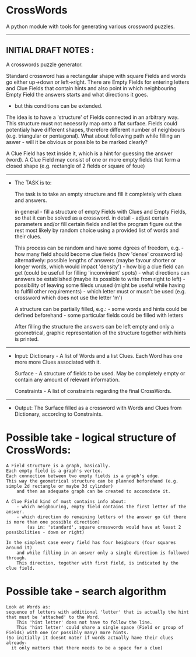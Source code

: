 # CrossWords
A python module with tools for generating various crossword puzzles.








------------------------------------------------------------------------------------------------------------------------
INITIAL DRAFT NOTES :
------------------------------------------------------------------------------------------------------------------------

A crosswords puzzle generator.

Standard crossword has a rectangular shape with square Fields and words go either up->down or left->right.
There are Empty Fields for entering letters and Clue Fields that contain hints
and also point in which neighbouring Empty Field the answers starts and what directions it goes.
- but this conditions can be extended.

The idea is to have a 'structure' of Fields connected in an arbitrary way.
This structure must not necessrily map onto a flat surface.
Fields could potentialy have different shapes, therefore different number of neighbours (e.g. triangular or pentagonal).
    What about following path while filling an aswer - will it be obvious or possible to be marked clearly?

A Clue Field has text inside it, which is a hint for guessing the answer (word).
A Clue Field may consist of one or more empty fields that form a closed shape
    (e.g. rectangle of 2 fields or square of foue)


-----------------------
- The TASK is to:

    The task is to take an empty structure and fill it completely with clues and answers.

    in general - fill a structure of empty Fields with Clues and Empty Fields, so that it can be solved as a crossword.
    in detail - adjust certain parameters and/or fill certain fields and let the program figure out the rest
                most likely by random choice using a provided list of words and their clues.

    This process can be random and have some dgrees of freedom, e.g.
        - how many field should become clue fields (how 'dense' crossword is)
          alternatively: possible lengths of answers (maybe favour shorter or longer words, which would impact 'density')
        - how big a clue field can get (could be usefull for filling 'inconvinient' spots)
        - what directions can answers be established (maybe its possible to write from right to left)
        - possibility of leaving some fileds unused (might be useful while having to fulfill other requirements)
        - which letter must or musn't be used (e.g. crossword which does not use the letter 'm')

    A structure can be partially filled, e.g.:
        - some words and hints could be defined beforehand
        - some particular fields could be filled with letters

    After filling the structure the answers can be left empty and only a geometrical, graphic representation of
        the structure together with hints is printed.
-------------
- Input:
    Dictionary -
        A list of Words and a list Clues.
        Each Word has one more more Clues associated with it.

    Surface -
        A structure of fields to be used.
        May be completely empty or contain any amount of relevant information.

    Constraints -
        A list of constraints regarding the final CrossWords.
-------------
- Output:
    The Surface filled as a crossword with Words and Clues from Dictionary, according to Constraints.


# Possible take - logical structure of CrossWords:
    A Field structure is a graph, basically.
    Each empty field is a graph's vertex.
    Each connection between two empty fields is a graph's edge.
    This way the geometrical structure can be planned beforehand (e.g. simple 2d rectangle or maybe 3d cylinder)
        and then an adequate graph can be created to accomodate it.

    A Clue Field kind of must contains info about:
        - which neigbouring, empty field contains the first letter of the answer.
        - which direction do remaining letters of the answer go (if there is more than one possible direction)
            (as in: 'standard', square crosswords would have at least 2 possibilities - down or right)

    In the simplest case every field has four heigbours (four squares around it)
        and while filling in an answer only a single direction is followed through.
        This direction, together with first field, is indicated by the clue field.


# Possible take - search algorithm
    Look at Words as:
    sequence of letters with additional 'letter' that is actually the hint that must be 'attached' to the Word.
        This 'hint letter' does not have to follow the line.
        This 'hint letter' could share a single space (Field or group of Fields) with one (or possibly many) more hints.
    (So initially it doesnt mater if words actually have their clues already-
      it only matters that there needs to be a space for a clue)
